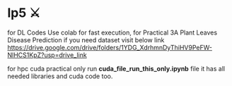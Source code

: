 # lp5 :crossed_swords:
for DL Codes Use colab for fast execution, for Practical 3A Plant Leaves Disease Prediction if you need dataset visit below link
https://drive.google.com/drive/folders/1YDG_XdrhmnDyThiHV9PeFW-NlHCS1KpZ?usp=drive_link

for hpc cuda practical only run **cuda_file_run_this_only.ipynb** file it has all needed libraries and cuda code too.
